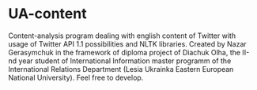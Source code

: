 UA-content
==========

Content-analysis program dealing  with english content of Twitter with usage of Twitter API 1.1 possibilities and NLTK libraries.  Created by Nazar Gerasymchuk in the framework of diploma project of Diachuk Olha, the II-nd year student of International Information master programm of the International Relations Department (Lesia Ukrainka Eastern European National University). Feel free to develop.
